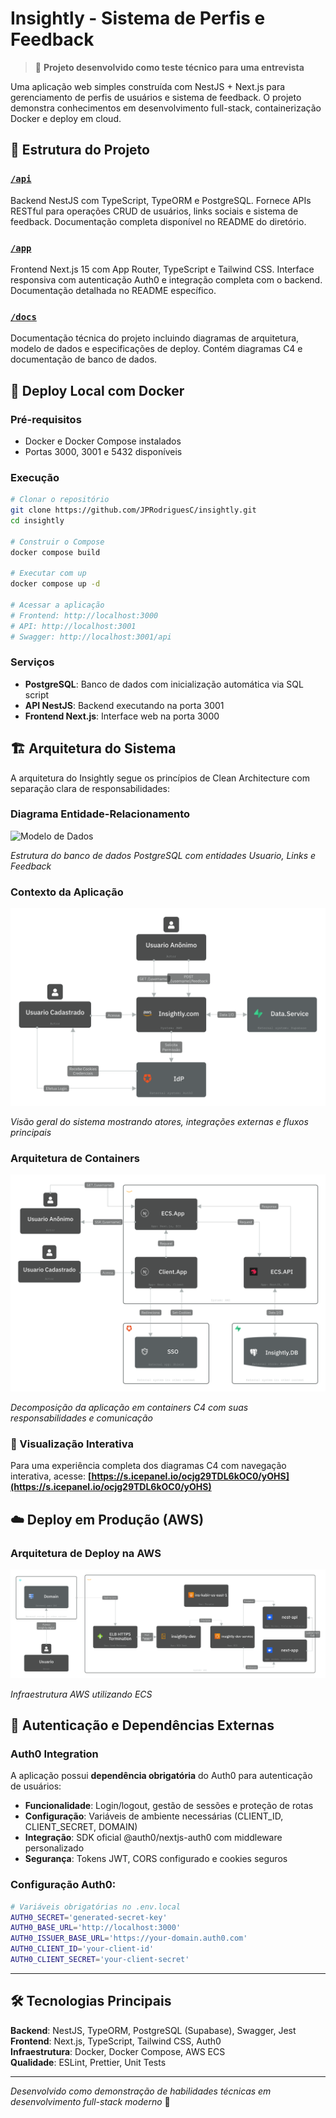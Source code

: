 # Insightly - Sistema de Perfis e Feedback

> 💼 **Projeto desenvolvido como teste técnico para uma entrevista**

Uma aplicação web simples construída com NestJS + Next.js para gerenciamento de perfis de usuários e sistema de feedback. O projeto demonstra conhecimentos em desenvolvimento full-stack, containerização Docker e deploy em cloud.

## 📁 Estrutura do Projeto

### [`/api`](./api/)
Backend NestJS com TypeScript, TypeORM e PostgreSQL. Fornece APIs RESTful para operações CRUD de usuários, links sociais e sistema de feedback. Documentação completa disponível no README do diretório.

### [`/app`](./app/)  
Frontend Next.js 15 com App Router, TypeScript e Tailwind CSS. Interface responsiva com autenticação Auth0 e integração completa com o backend. Documentação detalhada no README específico.

### [`/docs`](./docs/)
Documentação técnica do projeto incluindo diagramas de arquitetura, modelo de dados e especificações de deploy. Contém diagramas C4 e documentação de banco de dados.

## 🚀 Deploy Local com Docker

### Pré-requisitos
- Docker e Docker Compose instalados
- Portas 3000, 3001 e 5432 disponíveis

### Execução
```bash
# Clonar o repositório
git clone https://github.com/JPRodriguesC/insightly.git
cd insightly

# Construir o Compose
docker compose build

# Executar com up
docker compose up -d

# Acessar a aplicação
# Frontend: http://localhost:3000
# API: http://localhost:3001
# Swagger: http://localhost:3001/api
```

### Serviços
- **PostgreSQL**: Banco de dados com inicialização automática via SQL script
- **API NestJS**: Backend executando na porta 3001
- **Frontend Next.js**: Interface web na porta 3000

## 🏗️ Arquitetura do Sistema

A arquitetura do Insightly segue os princípios de Clean Architecture com separação clara de responsabilidades:

### Diagrama Entidade-Relacionamento
![Modelo de Dados](./docs/c4/DER.png)

*Estrutura do banco de dados PostgreSQL com entidades Usuario, Links e Feedback*

### Contexto da Aplicação  
![Contexto do Sistema](./docs/c4/context.png)

*Visão geral do sistema mostrando atores, integrações externas e fluxos principais*

### Arquitetura de Containers
![Arquitetura de Containers](./docs/c4/container.png)

*Decomposição da aplicação em containers C4 com suas responsabilidades e comunicação*

### 🔗 Visualização Interativa
Para uma experiência completa dos diagramas C4 com navegação interativa, acesse:
**[https://s.icepanel.io/ocjg29TDL6kOC0/yOHS](https://s.icepanel.io/ocjg29TDL6kOC0/yOHS)**

## ☁️ Deploy em Produção (AWS)

### Arquitetura de Deploy na AWS
![Deploy AWS](./docs/c4/container.deploy.png)

*Infraestrutura AWS utilizando ECS*


## 🔐 Autenticação e Dependências Externas

### Auth0 Integration
A aplicação possui **dependência obrigatória** do Auth0 para autenticação de usuários:

- **Funcionalidade**: Login/logout, gestão de sessões e proteção de rotas
- **Configuração**: Variáveis de ambiente necessárias (CLIENT_ID, CLIENT_SECRET, DOMAIN)
- **Integração**: SDK oficial @auth0/nextjs-auth0 com middleware personalizado
- **Segurança**: Tokens JWT, CORS configurado e cookies seguros

### Configuração Auth0:
```bash
# Variáveis obrigatórias no .env.local
AUTH0_SECRET='generated-secret-key'
AUTH0_BASE_URL='http://localhost:3000'
AUTH0_ISSUER_BASE_URL='https://your-domain.auth0.com'
AUTH0_CLIENT_ID='your-client-id'
AUTH0_CLIENT_SECRET='your-client-secret'
```

---

## 🛠️ Tecnologias Principais

**Backend**: NestJS, TypeORM, PostgreSQL (Supabase), Swagger, Jest  
**Frontend**: Next.js, TypeScript, Tailwind CSS, Auth0  
**Infraestrutura**: Docker, Docker Compose, AWS ECS  
**Qualidade**: ESLint, Prettier, Unit Tests

---

*Desenvolvido como demonstração de habilidades técnicas em desenvolvimento full-stack moderno* 🚀
